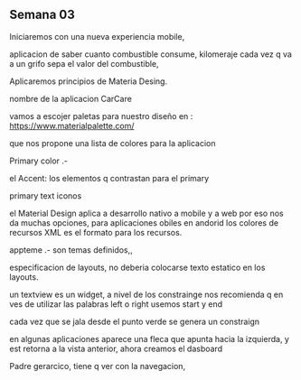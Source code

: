 Semana 03
----------

Iniciaremos con una nueva experiencia mobile,

aplicacion de saber cuanto combustible consume, kilomeraje
cada vez q va a un grifo  sepa el valor del combustible,

Aplicaremos principios de Materia Desing.

nombre de la aplicacion CarCare

vamos a escojer paletas para nuestro diseño en :
https://www.materialpalette.com/

que nos propone una lista de colores para la aplicacion

Primary color .- 

el Accent: los elementos q contrastan para el primary

primary text
iconos 

el Material Design
aplica a desarrollo nativo a mobile y a web por eso nos da muchas opciones, para aplicaciones obiles en andorid los colores de recursos
XML es el formato para los recursos. 

appteme .- son temas definidos,, 

especificacion de layouts, no deberia colocarse texto estatico en los layouts.

un textview es un widget, 
a nivel de los constrainge nos recomienda q en ves de utilizar las palabras left o right usemos start y end

cada vez que se jala desde el punto verde se genera un constraign 

en algunas aplicaciones aparece una fleca que apunta hacia la izquierda, y est retorna a la vista anterior,
ahora creamos el dasboard

Padre gerarcico, tiene q ver con la navegacion,